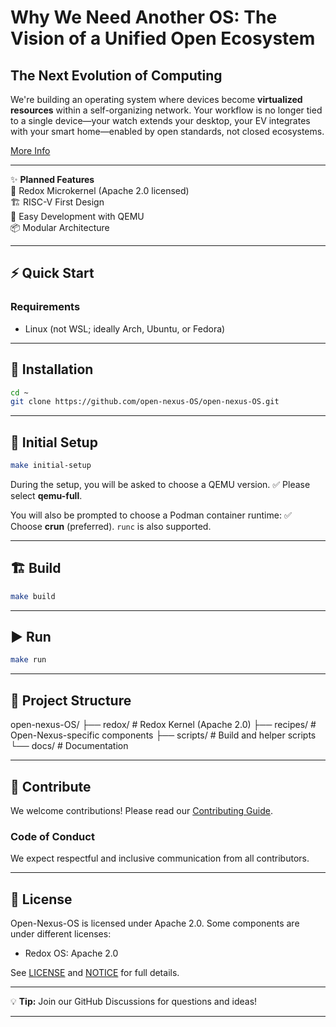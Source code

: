 # Why We Need Another OS: The Vision of a Unified Open Ecosystem

## The Next Evolution of Computing

We're building an operating system where devices become **virtualized resources** within a self-organizing network. Your workflow is no longer tied to a single device—your watch extends your desktop, your EV integrates with your smart home—enabled by open standards, not closed ecosystems.

[More Info](https://github.com/open-nexus-OS/open-nexus/wiki)

---

✨ **Planned Features**  
🚀 Redox Microkernel (Apache 2.0 licensed)  
🏗️ RISC-V First Design  
🔄 Easy Development with QEMU  
📦 Modular Architecture  

---

## ⚡ Quick Start

### Requirements

- Linux (not WSL; ideally Arch, Ubuntu, or Fedora)

---

## 🔧 Installation

```bash
cd ~
git clone https://github.com/open-nexus-OS/open-nexus-OS.git
````

---

## 🧰 Initial Setup

```bash
make initial-setup
```

During the setup, you will be asked to choose a QEMU version.
✅ Please select **qemu-full**.

You will also be prompted to choose a Podman container runtime:
✅ Choose **crun** (preferred). `runc` is also supported.

---

## 🏗️ Build

```bash
make build
```

---

## ▶️ Run

```bash
make run
```

---

## 📂 Project Structure

open-nexus-OS/
├── redox/      # Redox Kernel (Apache 2.0)
├── recipes/    # Open-Nexus-specific components
├── scripts/    # Build and helper scripts
└── docs/       # Documentation

---

## 🤝 Contribute

We welcome contributions!
Please read our [Contributing Guide](https://github.com/open-nexus-OS/open-nexus/wiki/Contributing).

### Code of Conduct

We expect respectful and inclusive communication from all contributors.

---

## 📜 License

Open-Nexus-OS is licensed under Apache 2.0.
Some components are under different licenses:

- Redox OS: Apache 2.0

See [LICENSE](https://github.com/open-nexus-OS/open-nexus-OS/blob/main/LICENSE) and [NOTICE](https://github.com/open-nexus-OS/open-nexus-OS/blob/main/NOTICE) for full details.

---

💡 **Tip:** Join our GitHub Discussions for questions and ideas!

---
